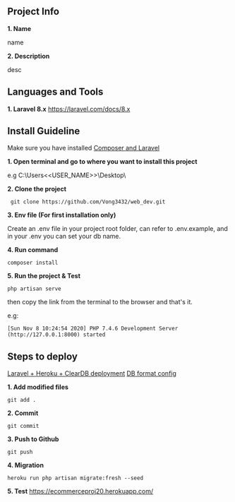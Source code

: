 
## Project Info 
**1. Name**

name

**2. Description**

desc

## Languages and Tools
**1. Laravel 8.x**
https://laravel.com/docs/8.x

## Install Guideline

Make sure you have installed [Composer and Laravel](https://laravel.com/docs/8.x#via-laravel-installer)

**1. Open terminal and go to where you want to install this project**

e.g C:\Users\<<USER_NAME>>\Desktop\

**2. Clone the project**
```
 git clone https://github.com/Vong3432/web_dev.git
```

**3. Env file (For first installation only)**

Create an .env file in your project root folder, can refer to .env.example, and in your .env you can set your db name.

**4. Run command**
```
composer install
```

**5. Run the project & Test**
```
php artisan serve
```
then copy the link from the terminal to the browser and that's it.

e.g:
```
[Sun Nov 8 10:24:54 2020] PHP 7.4.6 Development Server (http://127.0.0.1:8000) started
```

## Steps to deploy
[Laravel + Heroku + ClearDB deployment](https://salitha94.blogspot.com/2019/11/deploy-laravel-application-on-heroku.html)
[DB format config](https://stackoverflow.com/a/50585865/10868150)

**1. Add modified files**
```
git add .
```
**2. Commit**
```
git commit 
```
**3. Push to Github**
```
git push 
```
**4. Migration**
```
heroku run php artisan migrate:fresh --seed
```
**5. Test**
https://ecommerceproj20.herokuapp.com/

